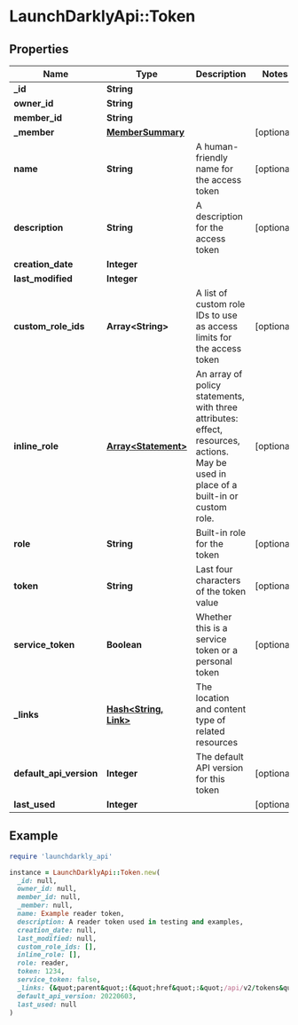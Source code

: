 # LaunchDarklyApi::Token

## Properties

| Name | Type | Description | Notes |
| ---- | ---- | ----------- | ----- |
| **_id** | **String** |  |  |
| **owner_id** | **String** |  |  |
| **member_id** | **String** |  |  |
| **_member** | [**MemberSummary**](MemberSummary.md) |  | [optional] |
| **name** | **String** | A human-friendly name for the access token | [optional] |
| **description** | **String** | A description for the access token | [optional] |
| **creation_date** | **Integer** |  |  |
| **last_modified** | **Integer** |  |  |
| **custom_role_ids** | **Array&lt;String&gt;** | A list of custom role IDs to use as access limits for the access token | [optional] |
| **inline_role** | [**Array&lt;Statement&gt;**](Statement.md) | An array of policy statements, with three attributes: effect, resources, actions. May be used in place of a built-in or custom role. | [optional] |
| **role** | **String** | Built-in role for the token | [optional] |
| **token** | **String** | Last four characters of the token value | [optional] |
| **service_token** | **Boolean** | Whether this is a service token or a personal token | [optional] |
| **_links** | [**Hash&lt;String, Link&gt;**](Link.md) | The location and content type of related resources |  |
| **default_api_version** | **Integer** | The default API version for this token | [optional] |
| **last_used** | **Integer** |  | [optional] |

## Example

```ruby
require 'launchdarkly_api'

instance = LaunchDarklyApi::Token.new(
  _id: null,
  owner_id: null,
  member_id: null,
  _member: null,
  name: Example reader token,
  description: A reader token used in testing and examples,
  creation_date: null,
  last_modified: null,
  custom_role_ids: [],
  inline_role: [],
  role: reader,
  token: 1234,
  service_token: false,
  _links: {&quot;parent&quot;:{&quot;href&quot;:&quot;/api/v2/tokens&quot;,&quot;type&quot;:&quot;application/json&quot;},&quot;self&quot;:{&quot;href&quot;:&quot;/api/v2/tokens/61095542756dba551110ae21&quot;,&quot;type&quot;:&quot;application/json&quot;}},
  default_api_version: 20220603,
  last_used: null
)
```

